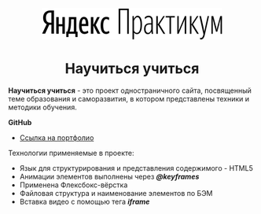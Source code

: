 <div align=center>
<a href="https://practicum.yandex.ru/"><img src="./images/logo/logo_place_header.svg" alt="Логотип Яндекс Практикум"/><a>

# Научиться учиться

</div>

**Научиться учиться** - это проект одностраничного сайта, посвященный теме образования и саморазвития, в котором представлены техники и методики обучения.

**GitHub**

* [Ссылка на портфолио](https://azizjp.github.io/how-to-learn/)

Технологии применяемые в проекте:
* Язык для структурирования и представления содержимого - HTML5
* Анимации элементов выполнены через  ***@keyframes***
* Применена Флексбокс-вёрстка
* Файловая структура и наименование элементов по БЭМ
* Вставка видео с помощью тега ***iframe***
